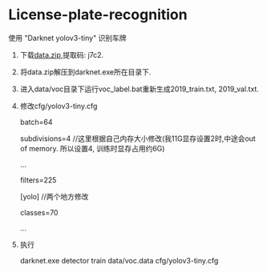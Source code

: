 # License-plate-recognition
使用 "Darknet yolov3-tiny" 识别车牌

1. 下载[data.zip](https://pan.baidu.com/s/1_Wgy_3mBgNREXXn7HRfAHw),提取码: j7c2.
2. 将data.zip解压到darknet.exe所在目录下.
3. 进入data/voc目录下运行voc_label.bat重新生成2019_train.txt, 2019_val.txt.
4. 修改cfg/yolov3-tiny.cfg

    batch=64
    
    subdivisions=4    //这里根据自己内存大小修改(我11G显存设置2时,中途会out of memory. 所以设置4, 训练时显存占用约6G)
    
    ...
    
    filters=225
    
    [yolo]    //两个地方修改
    
    classes=70
    
    ...
    
5. 执行 

    darknet.exe detector train data/voc.data cfg/yolov3-tiny.cfg
    
